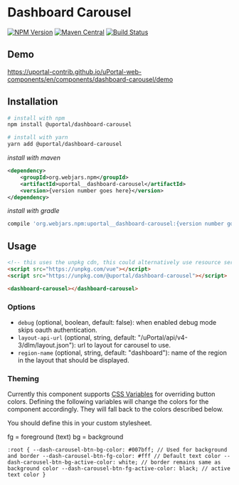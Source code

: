# Dashboard Carousel

[![NPM Version](https://img.shields.io/npm/v/@uportal/dashboard-carousel.svg)](https://www.npmjs.com/package/@uportal/dashboard-carousel)
[![Maven Central](https://maven-badges.herokuapp.com/maven-central/org.webjars.npm/uportal__dashboard-carousel/badge.svg)](https://maven-badges.herokuapp.com/maven-central/org.webjars.npm/uportal__dashboard-carousel)
[![Build Status](https://travis-ci.org/uPortal-contrib/uPortal-web-components.svg?branch=master)](https://travis-ci.org/uPortal-contrib/uPortal-web-components)

## Demo

<https://uportal-contrib.github.io/uPortal-web-components/en/components/dashboard-carousel/demo>

## Installation

```bash
# install with npm
npm install @uportal/dashboard-carousel

# install with yarn
yarn add @uportal/dashboard-carousel
```

_install with maven_

```xml
<dependency>
    <groupId>org.webjars.npm</groupId>
    <artifactId>uportal__dashboard-carousel</artifactId>
    <version>{version number goes here}</version>
</dependency>
```

_install with gradle_

```gradle
compile 'org.webjars.npm:uportal__dashboard-carousel:{version number goes here}'
```

## Usage

```html
<!-- this uses the unpkg cdn, this could alternatively use resource server as a cdn -->
<script src="https://unpkg.com/vue"></script>
<script src="https://unpkg.com/@uportal/dashboard-carousel"></script>

<dashboard-carousel></dashboard-carousel>
```

### Options

- `debug` (optional, boolean, default: false): when enabled debug mode skips oauth authentication.
- `layout-api-url` (optional, string, default: "/uPortal/api/v4-3/dlm/layout.json"): url to layout for carousel to use.
- `region-name` (optional, string, default: "dashboard"): name of the region in the layout that should be displayed.

### Theming

Currently this component supports [CSS Variables](https://developer.mozilla.org/en-US/docs/Web/CSS/Using_CSS_variables) for overriding button colors. Defining the following variables will change the colors for the component accordingly. They will fall back to the colors described below.

You should define this in your custom stylesheet.

fg = foreground (text)
bg = background

`
:root {
    --dash-carousel-btn-bg-color: #007bff; // Used for background and border
    --dash-carousel-btn-fg-color: #fff // Default text color
    --dash-carousel-btn-bg-active-color: white; // border remains same as background color
    --dash-carousel-btn-fg-active-color: black; // active text color
}
`